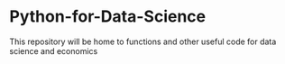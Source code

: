 # Python-for-Data-Science
This repository will be home to functions and other useful code for data science and economics
